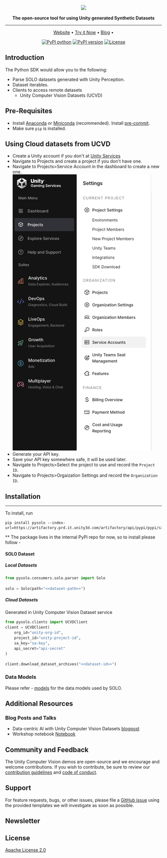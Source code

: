 <div align="center">
<p align="center">

<!-- prettier-ignore -->
<img src="https://blog-api.unity.com/sites/default/files/styles/focal_crop_ratio_3_1/public/2021-12/image2_3.png?imwidth=1260&h=198f7df9&itok=GYbfmeWx" height="200px">

**The open-source tool for using Unity generated Synthetic Datasets**

---

<!-- prettier-ignore -->
<a href="https://unity.com/products/computer-vision">Website</a> •
<a href="https://colab.research.google.com/github/Unity-Technologies/Unity-Vision-Hub/blob/main/demos/dog_detection/Notebook/Dog_Detection_Indoors_with_Unity_Datasets.ipynb">Try it Now</a> •
<a href="https://blog.unity.com/technology/data-centric-ai-with-unity-computer-vision-datasets">Blog</a> •

[![PyPI python](https://img.shields.io/pypi/pyversions/unity-vision)](https://pypi.org/project/unity-vision)
[![PyPI version](https://badge.fury.io/py/unity-vision.svg)](https://pypi.org/project/unity-vision)
[![License](https://img.shields.io/badge/License-Apache%202.0-blue.svg)](LICENSE)

</p>
</div>

## Introduction

The Python SDK would allow you to the following:

- Parse SOLO datasets generated with Unity Perception.
- Dataset iterables.
- Clients to access remote datasets
  - Unity Computer Vision Datasets (UCVD)

## Pre-Requisites
- Install [Anaconda](https://docs.anaconda.com/anaconda/install/) or [Miniconda](https://docs.conda.io/en/latest/miniconda.html) (recommended). Install [pre-commit](https://pre-commit.com/).
- Make sure `pip` is installed.

## Using Cloud datasets from UCVD
- Create a Unity account if you don't at [Unity Services](https://dashboard.unity3d.com/)
- Navigate to Projects and create a project if you don't have one.
- Navigate to Projects>Service Account in the dashboard to create a new one.
![Service Account](images/sa.png)
- Generate your API key.
- Save your API key somewhere safe, it will be used later.
- Navigate to Projects>Select the project to use and record the `Project ID`.
- Navigate to Projects>Orgaization Settings and record the `Organization ID`.


## Installation

---
To install, run
```shell
pip install pysolo --index-url=https://artifactory.prd.it.unity3d.com/artifactory/api/pypi/pypi/simple
```

** The package lives in the internal PyPi repo for now, so to install please follow -



#### SOLO Dataset

##### Local Datasets

```python
from pysolo.consumers.solo.parser import Solo

solo = Solo(path="<<dataset-path>>")
```

##### Cloud Datasets

Generated in Unity Computer Vision Dataset service

```python
from pysolo.clients import UCVDClient
client = UCVDClient(
    org_id="unity-org-id",
    project_id="unity-project-id",
    sa_key="sa-key",
    api_secret="api-secret"
)

client.download_dataset_archives("<<dataset-id>>")

```

### Data Models

Please refer - [models](pysolo/core/models.py) for the data models used by SOLO.


## Additional Resources

### Blog Posts and Talks

- Data-centric AI with Unity Computer Vision Datasets [blogpost](https://blog.unity.com/technology/data-centric-ai-with-unity-computer-vision-datasets)
- Workshop notebook [Notebook](https://colab.research.google.com/drive/1yoR-47aGi9L0_3f0ULq9Udk0cC64V-0-?usp=sharing)


## Community and Feedback

The Unity Computer Vision demos are open-source and we encourage and welcome contributions.
If you wish to contribute, be sure to review our [contribution guidelines](CONTRIBUTING.md)
and [code of conduct](CODE_OF_CONDUCT.md).

## Support

For feature requests, bugs, or other issues, please file a
[GitHub issue](https://github.com/Unity-Technologies/Unity-Vision-Hub/issues)
using the provided templates we will investigate as soon as possible.

## Newsletter

## License
[Apache License 2.0](LICENSE)
